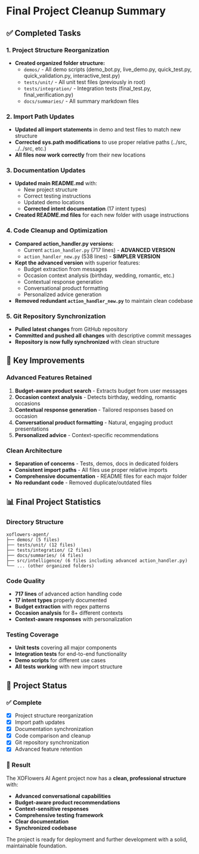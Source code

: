 # Final Project Cleanup Summary

## ✅ Completed Tasks

### 1. Project Structure Reorganization
- **Created organized folder structure:**
  - `demos/` - All demo scripts (demo_bot.py, live_demo.py, quick_test.py, quick_validation.py, interactive_test.py)
  - `tests/unit/` - All unit test files (previously in root)
  - `tests/integration/` - Integration tests (final_test.py, final_verification.py)
  - `docs/summaries/` - All summary markdown files

### 2. Import Path Updates
- **Updated all import statements** in demo and test files to match new structure
- **Corrected sys.path modifications** to use proper relative paths (../src, ../../src, etc.)
- **All files now work correctly** from their new locations

### 3. Documentation Updates
- **Updated main README.md** with:
  - New project structure
  - Correct testing instructions
  - Updated demo locations
  - **Corrected intent documentation** (17 intent types)
- **Created README.md files** for each new folder with usage instructions

### 4. Code Cleanup and Optimization
- **Compared action_handler.py versions:**
  - Current `action_handler.py` (717 lines) - **ADVANCED VERSION**
  - `action_handler_new.py` (538 lines) - **SIMPLER VERSION**
- **Kept the advanced version** with superior features:
  - Budget extraction from messages
  - Occasion context analysis (birthday, wedding, romantic, etc.)
  - Contextual response generation
  - Conversational product formatting
  - Personalized advice generation
- **Removed redundant `action_handler_new.py`** to maintain clean codebase

### 5. Git Repository Synchronization
- **Pulled latest changes** from GitHub repository
- **Committed and pushed all changes** with descriptive commit messages
- **Repository is now fully synchronized** with clean structure

## 🎯 Key Improvements

### Advanced Features Retained
1. **Budget-aware product search** - Extracts budget from user messages
2. **Occasion context analysis** - Detects birthday, wedding, romantic occasions
3. **Contextual response generation** - Tailored responses based on occasion
4. **Conversational product formatting** - Natural, engaging product presentations
5. **Personalized advice** - Context-specific recommendations

### Clean Architecture
- **Separation of concerns** - Tests, demos, docs in dedicated folders
- **Consistent import paths** - All files use proper relative imports
- **Comprehensive documentation** - README files for each major folder
- **No redundant code** - Removed duplicate/outdated files

## 📊 Final Project Statistics

### Directory Structure
```
xoflowers-agent/
├── demos/ (5 files)
├── tests/unit/ (12 files)
├── tests/integration/ (2 files)
├── docs/summaries/ (4 files)
├── src/intelligence/ (6 files including advanced action_handler.py)
└── ... (other organized folders)
```

### Code Quality
- **717 lines** of advanced action handling code
- **17 intent types** properly documented
- **Budget extraction** with regex patterns
- **Occasion analysis** for 8+ different contexts
- **Context-aware responses** with personalization

### Testing Coverage
- **Unit tests** covering all major components
- **Integration tests** for end-to-end functionality
- **Demo scripts** for different use cases
- **All tests working** with new import structure

## 🚀 Project Status

### ✅ Complete
- [x] Project structure reorganization
- [x] Import path updates
- [x] Documentation synchronization
- [x] Code comparison and cleanup
- [x] Git repository synchronization
- [x] Advanced feature retention

### 🎯 Result
The XOFlowers AI Agent project now has a **clean, professional structure** with:
- **Advanced conversational capabilities**
- **Budget-aware product recommendations**
- **Context-sensitive responses**
- **Comprehensive testing framework**
- **Clear documentation**
- **Synchronized codebase**

The project is ready for deployment and further development with a solid, maintainable foundation.
